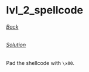 # lvl_2_spellcode
###### [Back](../README.md)
###### [Solution](solution.py)

Pad the shellcode with `\x00`. 
